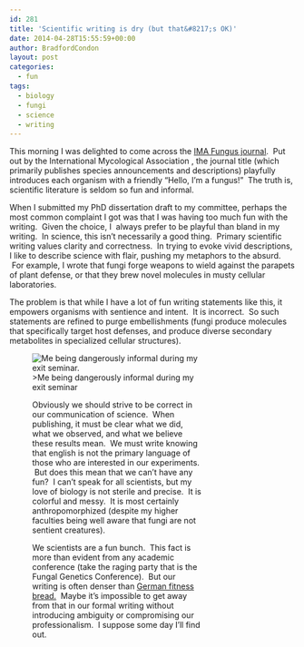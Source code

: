 ```yaml
---
id: 281
title: 'Scientific writing is dry (but that&#8217;s OK)'
date: 2014-04-28T15:55:59+00:00
author: BradfordCondon
layout: post
categories:
  - fun
tags:
  - biology
  - fungi
  - science
  - writing
---
```

This morning I was delighted to come across the [IMA Fungus journal](http://www.imafungus.org/).  Put out by the International Mycological Association , the journal title (which primarily publishes species announcements and descriptions) playfully introduces each organism with a friendly &#8220;Hello, I&#8217;m a fungus!&#8221;  The truth is, scientific literature is seldom so fun and informal.

When I submitted my PhD dissertation draft to my committee, perhaps the most common complaint I got was that I was having too much fun with the writing.  Given the choice, I  always prefer to be playful than bland in my writing.  In science, this isn&#8217;t necessarily a good thing.  Primary scientific writing values clarity and correctness.  In trying to evoke vivid descriptions, I like to describe science with flair, pushing my metaphors to the absurd.  For example, I wrote that fungi forge weapons to wield against the parapets of plant defense, or that they brew novel molecules in musty cellular laboratories.

The problem is that while I have a lot of fun writing statements like this, it empowers organisms with sentience and intent.  It is incorrect.  So such statements are refined to purge embellishments (fungi produce molecules that specifically target host defenses, and produce diverse secondary metabolites in specialized cellular structures).<figure id="attachment_315" style="width: 300px" class="wp-caption aligncenter">

<img class="size-medium wp-image-315" src="/wp-content/uploads/2014/04/screen-shot-2014-04-28-at-11-53-23-am-300x217.png?fit=300%2C217" alt="Me being dangerously informal during my exit seminar." srcset="https://i2.wp.com/www.bradfordcondon.com/wp-content/uploads/2014/04/screen-shot-2014-04-28-at-11-53-23-am.png?w=1154 1154w, https://i2.wp.com/www.bradfordcondon.com/wp-content/uploads/2014/04/screen-shot-2014-04-28-at-11-53-23-am.png?resize=300%2C217 300w, https://i2.wp.com/www.bradfordcondon.com/wp-content/uploads/2014/04/screen-shot-2014-04-28-at-11-53-23-am.png?resize=1024%2C742 1024w" sizes="(max-width: 300px) 100vw, 300px" data-recalc-dims="1" />
>Me being dangerously informal during my exit seminar

Obviously we should strive to be correct in our communication of science.  When publishing, it must be clear what we did, what we observed, and what we believe these results mean.  We must write knowing that english is not the primary language of those who are interested in our experiments.  But does this mean that we can&#8217;t have any fun?  I can&#8217;t speak for all scientists, but my love of biology is not sterile and precise.  It is colorful and messy.  It is most certainly anthropomorphized (despite my higher faculties being well aware that fungi are not sentient creatures).

We scientists are a fun bunch.  This fact is more than evident from any academic conference (take the raging party that is the Fungal Genetics Conference).  But our writing is often denser than [German fitness bread.](http://www.amazon.com/Mestemacher-Fitness-Bread-17-6-Ounce-Packages/dp/B000LKZ7MA)  Maybe it&#8217;s impossible to get away from that in our formal writing without introducing ambiguity or compromising our professionalism.  I suppose some day I&#8217;ll find out.